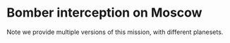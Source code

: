 # Bomber interception on Moscow

Note we provide multiple versions of this mission, with different planesets.

